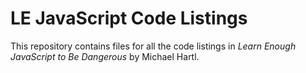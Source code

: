 # LE JavaScript Code Listings

This repository contains files for all the code listings in *Learn Enough JavaScript to Be Dangerous* by Michael Hartl.

